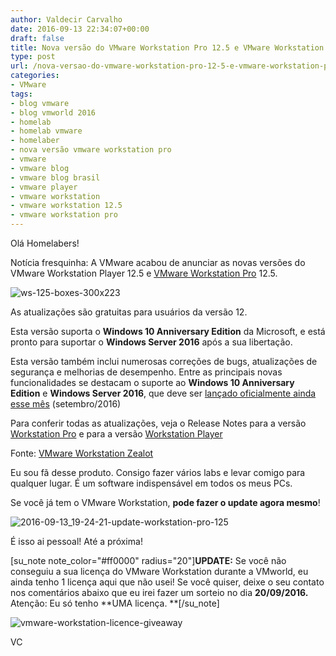 ```yaml
---
author: Valdecir Carvalho
date: 2016-09-13 22:34:07+00:00
draft: false
title: Nova versão do VMware Workstation Pro 12.5 e VMware Workstation Player 12.5
type: post
url: /nova-versao-do-vmware-workstation-pro-12-5-e-vmware-workstation-player-12-5/
categories:
- VMware
tags:
- blog vmware
- blog vmworld 2016
- homelab
- homelab vmware
- homelaber
- nova versão vmware workstation pro
- vmware
- vmware blog
- vmware blog brasil
- vmware player
- vmware workstation
- vmware workstation 12.5
- vmware workstation pro
---
```


Olá Homelabers!

Notícia fresquinha: A VMware acabou de anunciar as novas versões do VMware Workstation Player 12.5 e [VMware Workstation Pro](http://vmware.com/go/getworkstation) 12.5.

![ws-125-boxes-300x223](/imagens/2016/09/WS-125-boxes-300x223.png)


As atualizações são gratuitas para usuários da versão 12.

Esta versão suporta o **Windows 10 Anniversary Edition** da Microsoft, e está pronto para suportar o **Windows Server 2016** após a sua libertação.

Esta versão também inclui numerosas correções de bugs, atualizações de segurança e melhorias de desempenho. Entre as principais novas funcionalidades se destacam o suporte ao **Windows 10 Anniversary Edition** e **Windows Server 2016**, que deve ser [lançado oficialmente ainda esse mês](https://www.serverpronto.com/spu/2016/02/windows-server-2016-release-date/) (setembro/2016)

Para conferir todas as atualizações, veja o Release Notes para a versão [Workstation Pro](http://pubs.vmware.com/Release_Notes/en/workstation/12pro/workstation-125-release-notes.html) e para a versão [Workstation Player](http://pubs.vmware.com/Release_Notes/en/workstation/12player/player-125-release-notes.html)

Fonte: [VMware Workstation Zealot](http://blogs.vmware.com/workstation/2016/09/workstation-12-5-now-available.html)

Eu sou fã desse produto. Consigo fazer vários labs e levar comigo para qualquer lugar. É um software indispensável em todos os meus PCs.

Se você já tem o VMware Workstation, **pode fazer o update agora mesmo**!

![2016-09-13_19-24-21-update-workstation-pro-125](/imagens/2016/09/2016-09-13_19-24-21-Update-Workstation-Pro-125.png)


É isso ai pessoal! Até a próxima!

[su_note note_color="#ff0000" radius="20"]**UPDATE:** Se você não conseguiu a sua licença do VMware Workstation durante a VMworld, eu ainda tenho 1 licença aqui que não usei! Se você quiser, deixe o seu contato nos comentários abaixo que eu irei fazer um sorteio no dia **20/09/2016.** Atenção: Eu só tenho **UMA licença. **[/su_note]

![vmware-workstation-licence-giveaway](/imagens/2016/09/vmware-workstation-licence-giveaway.png)


VC
